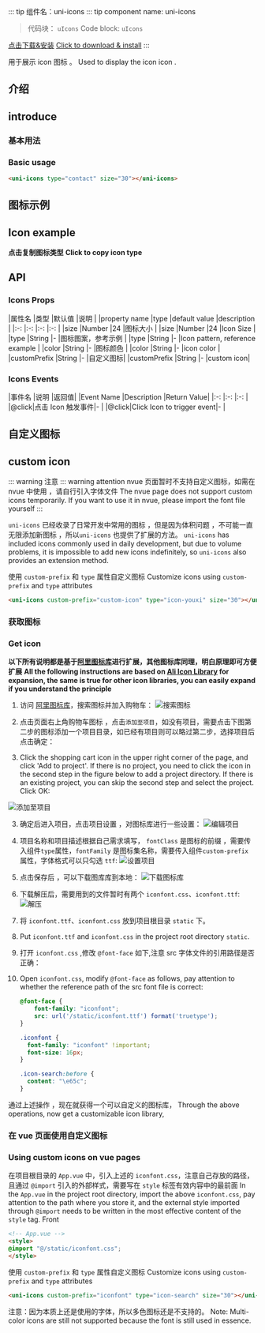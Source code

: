
::: tip 组件名：uni-icons
::: tip component name: uni-icons
> 代码块： `uIcons`
> Code block: `uIcons`

[点击下载&安装](https://ext.dcloud.net.cn/plugin?name=uni-icons)
[Click to download & install](https://ext.dcloud.net.cn/plugin?name=uni-icons)
:::

用于展示 icon 图标 。
Used to display the icon icon .


## 介绍
## introduce
### 基本用法
### Basic usage

```html
<uni-icons type="contact" size="30"></uni-icons>
```
## 图标示例
## Icon example

**点击复制图标类型**
**Click to copy icon type**

<icons-layouts></icons-layouts>


## API

### Icons Props

|属性名	|类型		|默认值	|说明				|
|property name |type |default value |description |
|:-:	|:-:		|:-:	|:-:				|
|size	|Number		|24		|图标大小			|
|size |Number |24 |Icon Size |
|type	|String		|-		|图标图案，参考示例	|
|type |String |- |Icon pattern, reference example |
|color	|String		|-		|图标颜色			|
|color |String |- |icon color |
|customPrefix	|String		|-		|自定义图标|
|customPrefix |String |- |custom icon|




### Icons Events
|事件名	|说明			|返回值|
|Event Name |Description |Return Value|
|:-:	|:-:			|:-:  |
|@click|点击 Icon 触发事件|-    |
|@click|Click Icon to trigger event|- |

## 自定义图标 
## custom icon
::: warning 注意
::: warning attention
nvue 页面暂时不支持自定义图标，如需在 nvue 中使用 ，请自行引入字体文件
The nvue page does not support custom icons temporarily. If you want to use it in nvue, please import the font file yourself
:::

`uni-icons` 已经收录了日常开发中常用的图标 ，但是因为体积问题 ，不可能一直无限添加新图标 ，所以`uni-icons` 也提供了扩展的方法。 
`uni-icons` has included icons commonly used in daily development, but due to volume problems, it is impossible to add new icons indefinitely, so `uni-icons` also provides an extension method.

使用 `custom-prefix` 和 `type` 属性自定义图标
Customize icons using `custom-prefix` and `type` attributes

```html
<uni-icons custom-prefix="custom-icon" type="icon-youxi" size="30"></uni-icons>
```

### 获取图标
### Get icon
**以下所有说明都是基于[阿里图标库](https://www.iconfont.cn/)进行扩展，其他图标库同理，明白原理即可方便扩展**
**All the following instructions are based on [Ali Icon Library](https://www.iconfont.cn/) for expansion, the same is true for other icon libraries, you can easily expand if you understand the principle**


1. 访问 [阿里图标库](https://www.iconfont.cn/)，搜索图标并加入购物车：
![搜索图标](https://web-assets.dcloud.net.cn/unidoc/zh/1.png)

2. 点击页面右上角购物车图标 ，点击`添加至项目`，如没有项目，需要点击下图第二步的图标添加一个项目目录，如已经有项目则可以略过第二步，选择项目后点击确定：
2. Click the shopping cart icon in the upper right corner of the page, and click 'Add to project'. If there is no project, you need to click the icon in the second step in the figure below to add a project directory. If there is an existing project, you can skip the second step and select the project. Click OK:

![添加至项目](https://web-assets.dcloud.net.cn/unidoc/zh/2.png)

3. 确定后进入项目，点击项目设置 ，对图标库进行一些设置：
![编辑项目](https://web-assets.dcloud.net.cn/unidoc/zh/4.png)

4. 项目名称和项目描述根据自己需求填写， `fontClass` 是图标的前缀 ，需要传入组件`type`属性，`fontFamily` 是图标集名称，需要传入组件`custom-prefix` 属性，字体格式可以只勾选 `ttf`:
![设置项目](https://web-assets.dcloud.net.cn/unidoc/zh/5.png)

5. 点击保存后 ，可以下载图库库到本地：
![下载图标库](https://web-assets.dcloud.net.cn/unidoc/zh/3.png)

6. 下载解压后，需要用到的文件暂时有两个 `iconfont.css`、`iconfont.ttf`:
![解压](https://web-assets.dcloud.net.cn/unidoc/zh/6.png)

7. 将 `iconfont.ttf`、`iconfont.css` 放到项目根目录 `static` 下。
7. Put `iconfont.ttf` and `iconfont.css` in the project root directory `static`.

8. 打开 `iconfont.css` ,修改 `@font-face` 如下,注意 src 字体文件的引用路径是否正确：
8. Open `iconfont.css`, modify `@font-face` as follows, pay attention to whether the reference path of the src font file is correct:
	```css
	@font-face {
		font-family: "iconfont"; 
		src: url('/static/iconfont.ttf') format('truetype');
	}
	
	.iconfont {
	  font-family: "iconfont" !important;
	  font-size: 16px;
	}
	
	.icon-search:before {
	  content: "\e65c";
	}
	```

通过上述操作 ，现在就获得一个可以自定义的图标库，
Through the above operations, now get a customizable icon library,
### 在 vue 页面使用自定义图标
### Using custom icons on vue pages
在项目根目录的 `App.vue` 中，引入上述的 `iconfont.css`，注意自己存放的路径，且通过 `@import` 引入的外部样式，需要写在 `style` 标签有效内容中的最前面
In the `App.vue` in the project root directory, import the above `iconfont.css`, pay attention to the path where you store it, and the external style imported through `@import` needs to be written in the most effective content of the `style` tag. Front

```html
<!-- App.vue -->
<style>
@import "@/static/iconfont.css";
</style>
```


使用 `custom-prefix` 和 `type` 属性自定义图标
Customize icons using `custom-prefix` and `type` attributes

```html
<uni-icons custom-prefix="iconfont" type="icon-search" size="30"></uni-icons>
```

注意：因为本质上还是使用的字体，所以多色图标还是不支持的。
Note: Multi-color icons are still not supported because the font is still used in essence.